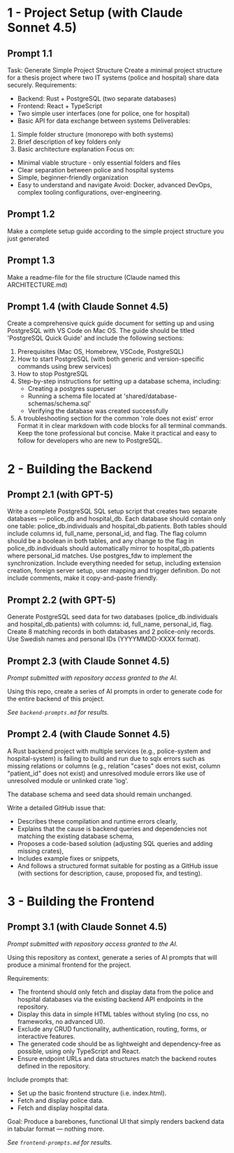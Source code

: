 # 1 - Project Setup (with Claude Sonnet 4.5)

## Prompt 1.1

Task: Generate Simple Project Structure
Create a minimal project structure for a thesis project where two IT systems (police and hospital) share data securely.
Requirements:

- Backend: Rust + PostgreSQL (two separate databases)
- Frontend: React + TypeScript
- Two simple user interfaces (one for police, one for hospital)
- Basic API for data exchange between systems
  Deliverables:

1. Simple folder structure (monorepo with both systems)
2. Brief description of key folders only
3. Basic architecture explanation
   Focus on:

- Minimal viable structure - only essential folders and files
- Clear separation between police and hospital systems
- Simple, beginner-friendly organization
- Easy to understand and navigate
  Avoid: Docker, advanced DevOps, complex tooling configurations, over-engineering.

## Prompt 1.2

Make a complete setup guide according to the simple project structure you just generated

## Prompt 1.3

Make a readme-file for the file structure
(Claude named this ARCHITECTURE.md)

## Prompt 1.4 (with Claude Sonnet 4.5)

Create a comprehensive quick guide document for setting up and using PostgreSQL with VS Code on Mac OS. The guide should be titled 'PostgreSQL Quick Guide' and include the following sections:

1. Prerequisites (Mac OS, Homebrew, VSCode, PostgreSQL)
2. How to start PostgreSQL (with both generic and version-specific commands using brew services)
3. How to stop PostgreSQL
4. Step-by-step instructions for setting up a database schema, including:
   - Creating a postgres superuser
   - Running a schema file located at 'shared/database-schemas/schema.sql'
   - Verifying the database was created successfully
5. A troubleshooting section for the common 'role does not exist' error
   Format it in clear markdown with code blocks for all terminal commands. Keep the tone professional but concise. Make it practical and easy to follow for developers who are new to PostgreSQL.

# 2 - Building the Backend

## Prompt 2.1 (with GPT-5)

Write a complete PostgreSQL SQL setup script that creates two separate databases — police_db and hospital_db. Each database should contain only one table: police_db.individuals and hospital_db.patients. Both tables should include columns id, full_name, personal_id, and flag. The flag column should be a boolean in both tables, and any change to the flag in police_db.individuals should automatically mirror to hospital_db.patients where personal_id matches. Use postgres_fdw to implement the synchronization. Include everything needed for setup, including extension creation, foreign server setup, user mapping and trigger definition. Do not include comments, make it copy-and-paste friendly.

## Prompt 2.2 (with GPT-5)

Generate PostgreSQL seed data for two databases (police_db.individuals and hospital_db.patients) with columns: id, full_name, personal_id, flag. Create 8 matching records in both databases and 2 police-only records. Use Swedish names and personal IDs (YYYYMMDD-XXXX format).

## Prompt 2.3 (with Claude Sonnet 4.5)

_Prompt submitted with repository access granted to the AI._

Using this repo, create a series of AI prompts in order to generate code for the entire backend of this project.

_See `backend-prompts.md` for results._

## Prompt 2.4 (with Claude Sonnet 4.5)

A Rust backend project with multiple services (e.g., police-system and hospital-system) is failing to build and run due to sqlx errors such as missing relations or columns (e.g., relation "cases" does not exist, column "patient_id" does not exist) and unresolved module errors like use of unresolved module or unlinked crate 'log'.

The database schema and seed data should remain unchanged.

Write a detailed GitHub issue that:

- Describes these compilation and runtime errors clearly,
- Explains that the cause is backend queries and dependencies not matching the existing database schema,
- Proposes a code-based solution (adjusting SQL queries and adding missing crates),
- Includes example fixes or snippets,
- And follows a structured format suitable for posting as a GitHub issue (with sections for description, cause, proposed fix, and testing).

# 3 - Building the Frontend

## Prompt 3.1 (with Claude Sonnet 4.5)

_Prompt submitted with repository access granted to the AI._

Using this repository as context, generate a series of AI prompts that will produce a minimal frontend for the project.

Requirements:

- The frontend should only fetch and display data from the police and hospital databases via the existing backend API endpoints in the repository.
- Display this data in simple HTML tables without styling (no css, no frameworks, no advanced UI).
- Exclude any CRUD functionality, authentication, routing, forms, or interactive features.
- The generated code should be as lightweight and dependency-free as possible, using only TypeScript and React.
- Ensure endpoint URLs and data structures match the backend routes defined in the repository.

Include prompts that:

- Set up the basic frontend structure (i.e. index.html).
- Fetch and display police data.
- Fetch and display hospital data.

Goal: Produce a barebones, functional UI that simply renders backend data in tabular format — nothing more.

_See `frontend-prompts.md` for results._

